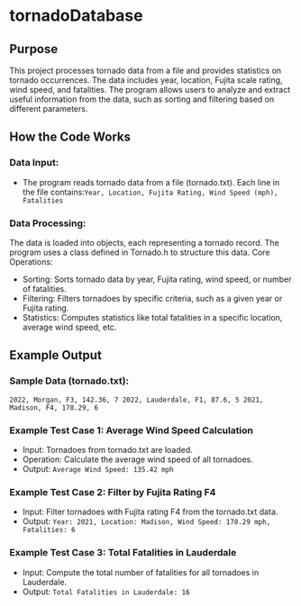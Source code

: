 # tornadoDatabase
## Purpose
This project processes tornado data from a file and provides statistics on tornado occurrences. The data includes year, location, Fujita 
scale rating, wind speed, and fatalities. The program allows users to analyze and extract useful information from the data, such as sorting 
and filtering based on different parameters.
## How the Code Works
### Data Input:
- The program reads tornado data from a file (tornado.txt). Each line in the file contains:`Year, Location, Fujita Rating, Wind Speed (mph), Fatalities`
### Data Processing:

The data is loaded into objects, each representing a tornado record. The program uses a class defined in Tornado.h to structure this data.
Core Operations:

- Sorting: Sorts tornado data by year, Fujita rating, wind speed, or number of fatalities.
- Filtering: Filters tornadoes by specific criteria, such as a given year or Fujita rating.
- Statistics: Computes statistics like total fatalities in a specific location, average wind speed, etc.
## Example Output
### Sample Data (tornado.txt):
``2022, Morgan, F3, 142.36, 7
2022, Lauderdale, F1, 87.6, 5
2021, Madison, F4, 178.29, 6``

### Example Test Case 1: Average Wind Speed Calculation
- Input: Tornadoes from tornado.txt are loaded.
- Operation: Calculate the average wind speed of all tornadoes.
- Output: ```Average Wind Speed: 135.42 mph```
### Example Test Case 2: Filter by Fujita Rating F4
- Input: Filter tornadoes with Fujita rating F4 from the tornado.txt data.
- Output: ```Year: 2021, Location: Madison, Wind Speed: 178.29 mph, Fatalities: 6```
### Example Test Case 3: Total Fatalities in Lauderdale
- Input: Compute the total number of fatalities for all tornadoes in Lauderdale.
- Output: ```Total Fatalities in Lauderdale: 16```
